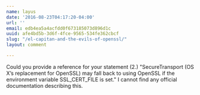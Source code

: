 ```yaml
---
name: layus
date: '2016-08-23T04:17:20-04:00'
url: ''
email: edb4ea5a4acfdd0f673185073d896d1c
uuid: afe4bd5b-3d6f-4fce-9565-534fe362cbcf
slug: "/el-capitan-and-the-evils-of-openssl/"
layout: comment

---
```


Could you provide a reference for your statement (2.) "SecureTransport (OS X’s replacement for OpenSSL) may fall back to using OpenSSL if the environment variable SSL_CERT_FILE is set." I cannot find any official documentation describing this.
